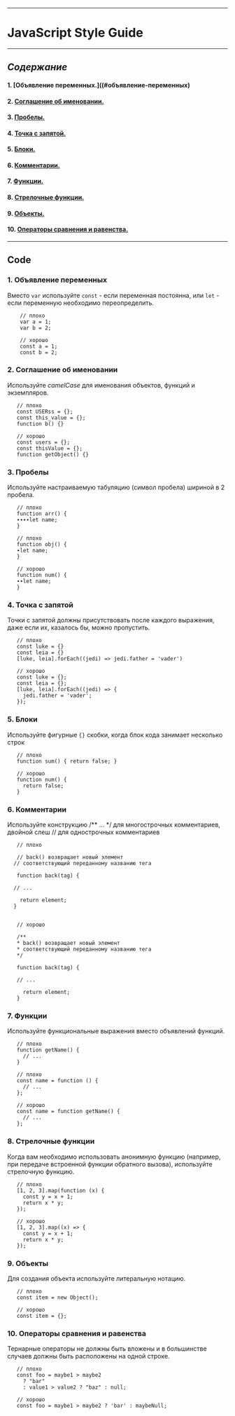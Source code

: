___
# **JavaScript Style Guide**
___

## ***Содержание***
#### 1.	[Объявление переменных.]((#объявление-переменных)
#### 2.	[Соглашение об именовании.](#соглашение-об-именовании)
#### 3. [Пробелы.](#пробелы)
#### 4. [Точка с запятой.](#точка-с-запятой)
#### 5. [Блоки.](#блоки)
#### 6. [Комментарии.](#комментарии)
#### 7. [Функции.](#функции)
#### 8. [Стрелочные функции.](#стрелочные-функции)
#### 9. [Объекты.](#объекты)
#### 10. [Операторы сравнения и равенства.](#операторы-сравнения-и-равенства)
___

## Code
### 1. Объявление переменных
Вместо `var` используйте `const` - если переменная постоянна, или `let` - если переменную необходимо переопределить.
```
    // плохо
    var a = 1;
    var b = 2;

    // хорошо
    const a = 1;
    const b = 2;
```
### 2. Соглашение об именовании
Используйте *camelCase* для именования объектов, функций и экземпляров.  
```
   // плохо
   const USERss = {};
   const this_value = {};
   function b() {}

   // хорошо
   const users = {};
   const thisValue = {};
   function getObject() {}
```
### 3. Пробелы
Используйте настраиваемую табуляцию (символ пробела) шириной в 2 пробела.  
```
   // плохо
   function arr() {
   ∙∙∙∙let name;
   }

   // плохо
   function obj() {
   ∙let name;
   }

   // хорошо
   function num() {
   ∙∙let name;
   }
```
### 4. Точка с запятой
Точки с запятой должны присутствовать после каждого выражения, даже если их, казалось бы, можно пропустить.
```
   // плохо
   const luke = {}
   const leia = {}
   [luke, leia].forEach((jedi) => jedi.father = 'vader')

   // хорошо
   const luke = {};
   const leia = {};
   [luke, leia].forEach((jedi) => {
     jedi.father = 'vader';
   });
```
### 5. Блоки
Используйте фигурные `{}` скобки, когда блок кода занимает несколько строк
```
   // плохо
   function sum() { return false; }

   // хорошо
   function num() {
     return false;
   }
```
### 6. Комментарии
Используйте конструкцию /** ... */ для многострочных комментариев, двойной слеш // для однострочных комментариев
```
   // плохо

   // back() возвращает новый элемент
  // соответствующий переданному названию тега

   function back(tag) {

  // ...

    return element;
  }


   // хорошо

   /**
   * back() возвращает новый элемент
   * соответствующий переданному названию тега
   */

   function back(tag) {

   // ...

     return element;
   }
```
### 7. Функции
Используйте функциональные выражения вместо объявлений функций.
```
   // плохо
   function getName() {
     // ...
   }

   // плохо
   const name = function () {
     // ...
   };

   // хорошо
   const name = function getName() {
     // ...
   };
```
### 8. Стрелочные функции
Когда вам необходимо использовать анонимную функцию (например, при передаче встроенной функции обратного вызова), используйте стрелочную функцию.
```
   // плохо
   [1, 2, 3].map(function (x) {
     const y = x + 1;
     return x * y;
   });

   // хорошо
   [1, 2, 3].map((x) => {
     const y = x + 1;
     return x * y;
   });
```
### 9. Объекты
Для создания объекта используйте литеральную нотацию. 
```
   // плохо
   const item = new Object();

   // хорошо
   const item = {};
```
### 10. Операторы сравнения и равенства
Тернарные операторы не должны быть вложены и в большинстве случаев должны быть расположены на одной строке.
```
   // плохо
   const foo = maybe1 > maybe2
     ? "bar"
     : value1 > value2 ? "baz" : null;

   // хорошо
   const foo = maybe1 > maybe2 ? 'bar' : maybeNull;
```
